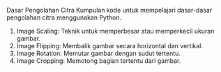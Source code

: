 Dasar Pengolahan Citra
Kumpulan kode untuk mempelajari dasar-dasar pengolahan citra menggunakan Python.
1. Image Scaling: Teknik untuk memperbesar atau memperkecil ukuran gambar.
2. Image Flipping: Membalik gambar secara horizontal dan vertikal.
3. Image Rotation: Memutar gambar dengan sudut tertentu.
4. Image Cropping: Memotong bagian tertentu dari gambar.
